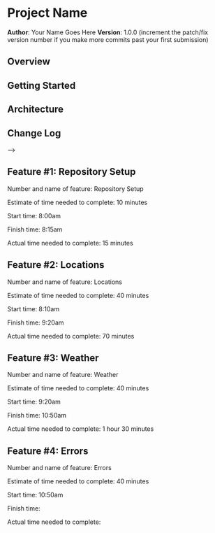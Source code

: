 # Project Name

**Author**: Your Name Goes Here
**Version**: 1.0.0 (increment the patch/fix version number if you make more commits past your first submission)

## Overview
<!-- Provide a high level overview of what this application is and why you are building it, beyond the fact that it's an assignment for this class. (i.e. What's your problem domain?) -->

## Getting Started
<!-- What are the steps that a user must take in order to build this app on their own machine and get it running? -->

## Architecture
<!-- Provide a detailed description of the application design. What technologies (languages, libraries, etc) you're using, and any other relevant design information. -->

## Change Log
<!-- Use this area to document the iterative changes made to your application as each feature is successfully implemented. Use time stamps. Here's an examples:

01-01-2001 4:59pm - Application now has a fully-functional express server, with a GET route for the location resource.

## Credits and Collaborations
<!-- Give credit (and a link) to other people or resources that helped you build this application. -->
-->

## Feature #1: Repository Setup

Number and name of feature: Repository Setup

Estimate of time needed to complete: 10 minutes

Start time: 8:00am

Finish time: 8:15am

Actual time needed to complete: 15 minutes

## Feature #2: Locations

Number and name of feature: Locations

Estimate of time needed to complete: 40 minutes

Start time: 8:10am

Finish time: 9:20am

Actual time needed to complete: 70 minutes

## Feature #3: Weather

Number and name of feature: Weather

Estimate of time needed to complete: 40 minutes

Start time: 9:20am

Finish time: 10:50am

Actual time needed to complete: 1 hour 30 minutes

## Feature #4: Errors

Number and name of feature: Errors

Estimate of time needed to complete: 40 minutes

Start time: 10:50am

Finish time: 

Actual time needed to complete: 